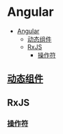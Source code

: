 # Angular

- [Angular](#angular)
  - [动态组件](#动态组件)
  - [RxJS](#rxjs)
    - [操作符](#操作符)

## [动态组件](./dynamic-component.md)

## RxJS

### [操作符](./rxjs-operator.md)
